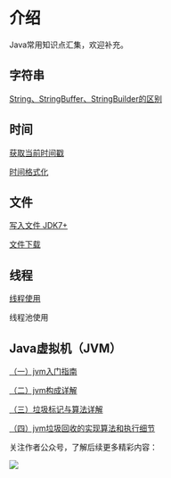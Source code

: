 # 介绍
Java常用知识点汇集，欢迎补充。

## 字符串

[String、StringBuffer、StringBuilder的区别](https://github.com/vipstone/javabook/blob/master/doc/String、StringBuffer、StringBuilder的区别.md)

## 时间

[获取当前时间戳](https://github.com/vipstone/javabook/blob/master/doc/获取当前时间戳.md)

[时间格式化](https://github.com/vipstone/javabook/blob/master/doc/时间格式化.md)

## 文件

[写入文件 JDK7+](https://github.com/vipstone/javabook/blob/master/doc/写入文件JDK7+.md)

[文件下载](https://github.com/vipstone/javabook/blob/master/doc/文件下载.md)

## 线程

[线程使用](https://github.com/vipstone/javabook/blob/master/doc/线程使用.md)

线程池使用

## Java虚拟机（JVM）

[（一）jvm入门指南](https://github.com/vipstone/javabook/blob/master/doc/jvm入门指南.md)

[（二）jvm构成详解](https://github.com/vipstone/javabook/blob/master/doc/jvm构成详解.md)

[（三）垃圾标记与算法详解](https://github.com/vipstone/javabook/blob/master/doc/jvm垃圾标记与算法详解.md)

[（四）jvm垃圾回收的实现算法和执行细节](https://github.com/vipstone/javabook/blob/master/doc/jvm垃圾回收的实现算法和执行细节.md)



关注作者公众号，了解后续更多精彩内容：

![](http://icdn.apigo.cn/myinfo/gognzhonghao.jpg)